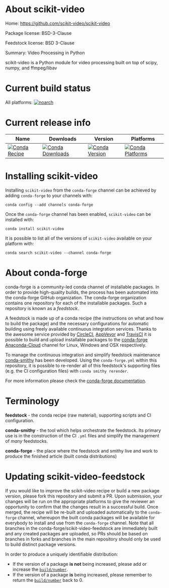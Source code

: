About scikit-video
==================

Home: https://github.com/scikit-video/scikit-video

Package license: BSD-3-Clause

Feedstock license: BSD 3-Clause

Summary: Video Processing in Python

scikit-video is a Python module for video processing
built on top of scipy, numpy, and ffmpeg/libav


Current build status
====================

All platforms:
[![noarch](https://img.shields.io/circleci/project/github/conda-forge/scikit-video-feedstock/master.svg?label=noarch)](https://circleci.com/gh/conda-forge/scikit-video-feedstock)

Current release info
====================

| Name | Downloads | Version | Platforms |
| --- | --- | --- | --- |
| [![Conda Recipe](https://img.shields.io/badge/recipe-scikit--video-green.svg)](https://anaconda.org/conda-forge/scikit-video) | [![Conda Downloads](https://img.shields.io/conda/dn/conda-forge/scikit-video.svg)](https://anaconda.org/conda-forge/scikit-video) | [![Conda Version](https://img.shields.io/conda/vn/conda-forge/scikit-video.svg)](https://anaconda.org/conda-forge/scikit-video) | [![Conda Platforms](https://img.shields.io/conda/pn/conda-forge/scikit-video.svg)](https://anaconda.org/conda-forge/scikit-video) |

Installing scikit-video
=======================

Installing `scikit-video` from the `conda-forge` channel can be achieved by adding `conda-forge` to your channels with:

```
conda config --add channels conda-forge
```

Once the `conda-forge` channel has been enabled, `scikit-video` can be installed with:

```
conda install scikit-video
```

It is possible to list all of the versions of `scikit-video` available on your platform with:

```
conda search scikit-video --channel conda-forge
```


About conda-forge
=================

conda-forge is a community-led conda channel of installable packages.
In order to provide high-quality builds, the process has been automated into the
conda-forge GitHub organization. The conda-forge organization contains one repository
for each of the installable packages. Such a repository is known as a *feedstock*.

A feedstock is made up of a conda recipe (the instructions on what and how to build
the package) and the necessary configurations for automatic building using freely
available continuous integration services. Thanks to the awesome service provided by
[CircleCI](https://circleci.com/), [AppVeyor](https://www.appveyor.com/)
and [TravisCI](https://travis-ci.org/) it is possible to build and upload installable
packages to the [conda-forge](https://anaconda.org/conda-forge)
[Anaconda-Cloud](https://anaconda.org/) channel for Linux, Windows and OSX respectively.

To manage the continuous integration and simplify feedstock maintenance
[conda-smithy](https://github.com/conda-forge/conda-smithy) has been developed.
Using the ``conda-forge.yml`` within this repository, it is possible to re-render all of
this feedstock's supporting files (e.g. the CI configuration files) with ``conda smithy rerender``.

For more information please check the [conda-forge documentation](https://conda-forge.org/docs/).

Terminology
===========

**feedstock** - the conda recipe (raw material), supporting scripts and CI configuration.

**conda-smithy** - the tool which helps orchestrate the feedstock.
                   Its primary use is in the construction of the CI ``.yml`` files
                   and simplify the management of *many* feedstocks.

**conda-forge** - the place where the feedstock and smithy live and work to
                  produce the finished article (built conda distributions)


Updating scikit-video-feedstock
===============================

If you would like to improve the scikit-video recipe or build a new
package version, please fork this repository and submit a PR. Upon submission,
your changes will be run on the appropriate platforms to give the reviewer an
opportunity to confirm that the changes result in a successful build. Once
merged, the recipe will be re-built and uploaded automatically to the
`conda-forge` channel, whereupon the built conda packages will be available for
everybody to install and use from the `conda-forge` channel.
Note that all branches in the conda-forge/scikit-video-feedstock are
immediately built and any created packages are uploaded, so PRs should be based
on branches in forks and branches in the main repository should only be used to
build distinct package versions.

In order to produce a uniquely identifiable distribution:
 * If the version of a package **is not** being increased, please add or increase
   the [``build/number``](https://conda.io/docs/user-guide/tasks/build-packages/define-metadata.html#build-number-and-string).
 * If the version of a package **is** being increased, please remember to return
   the [``build/number``](https://conda.io/docs/user-guide/tasks/build-packages/define-metadata.html#build-number-and-string)
   back to 0.
